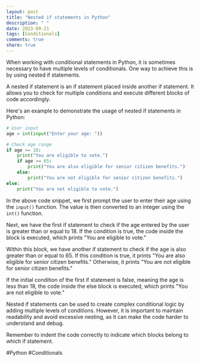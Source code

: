 ```yaml
---
layout: post
title: "Nested if statements in Python"
description: " "
date: 2023-09-21
tags: [Conditionals]
comments: true
share: true
---
```


When working with conditional statements in Python, it is sometimes necessary to have multiple levels of conditionals. One way to achieve this is by using nested if statements.

A nested if statement is an if statement placed inside another if statement. It allows you to check for multiple conditions and execute different blocks of code accordingly.

Here's an example to demonstrate the usage of nested if statements in Python:

```python
# User input
age = int(input("Enter your age: "))

# Check age range
if age >= 18:
    print("You are eligible to vote.")
    if age >= 65:
        print("You are also eligible for senior citizen benefits.")
    else:
        print("You are not eligible for senior citizen benefits.")
else:
    print("You are not eligible to vote.")
```

In the above code snippet, we first prompt the user to enter their age using the `input()` function. The value is then converted to an integer using the `int()` function.

Next, we have the first if statement to check if the age entered by the user is greater than or equal to 18. If the condition is true, the code inside the block is executed, which prints "You are eligible to vote."

Within this block, we have another if statement to check if the age is also greater than or equal to 65. If this condition is true, it prints "You are also eligible for senior citizen benefits." Otherwise, it prints "You are not eligible for senior citizen benefits."

If the initial condition of the first if statement is false, meaning the age is less than 18, the code inside the else block is executed, which prints "You are not eligible to vote."

Nested if statements can be used to create complex conditional logic by adding multiple levels of conditions. However, it is important to maintain readability and avoid excessive nesting, as it can make the code harder to understand and debug.

Remember to indent the code correctly to indicate which blocks belong to which if statement.

#Python #Conditionals